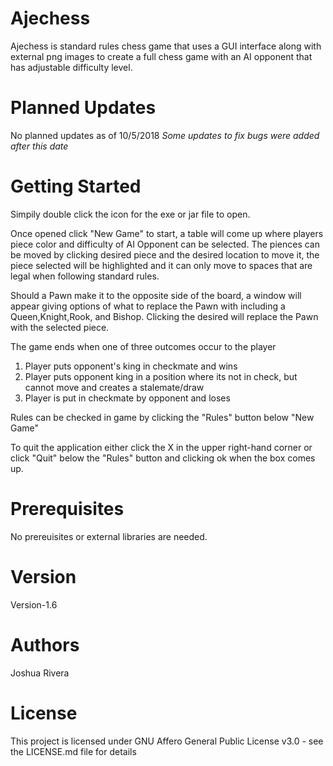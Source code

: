 # Ajechess
Ajechess is standard rules chess game that uses a GUI interface along with external png images to create a full chess game with an AI opponent that has adjustable difficulty level.
# Planned Updates
No planned updates as of 10/5/2018
*Some updates to fix bugs were added after this date*
# Getting Started
Simpily double click the icon for the exe or jar file to open.

Once opened click "New Game" to start, a table will come up where players piece color and difficulty of AI Opponent can be selected. The piences can be moved by clicking desired piece and the desired location to move it, the piece selected will be highlighted and it can only move to spaces that are legal when following standard rules. 

Should a Pawn make it to the opposite side of the board, a window will appear giving options of what to replace the Pawn with including a Queen,Knight,Rook, and Bishop. Clicking the desired will replace the Pawn with the selected piece.

The game ends when one of three outcomes occur to the player
1. Player puts opponent's king in checkmate and wins
2. Player puts opponent king in a position where its not in check, but cannot move and creates a stalemate/draw
3. Player is put in checkmate by opponent and loses

Rules can be checked in game by clicking the "Rules" button below "New Game"

To quit the application either click the X in the upper right-hand corner or click "Quit" below the "Rules" button and clicking ok when the box comes up.
# Prerequisites
No prereuisites or external libraries are needed.

# Version
Version-1.6

# Authors
Joshua Rivera 

# License
This project is licensed under GNU Affero General Public License v3.0 - see the LICENSE.md file for details
